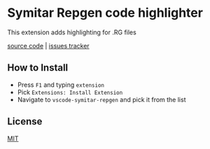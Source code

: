 # Symitar Repgen code highlighter 
This extension adds highlighting for .RG files

[source code](https://bitbucket.org/DuC/vscode-symitar-repgen) | [issues tracker](https://bitbucket.org/DuC/vscode-symitar-repgen/issues)

## How to Install
* Press `F1` and typing `extension`
* Pick `Extensions: Install Extension`
* Navigate to `vscode-symitar-repgen` and pick it from the list


## License
[MIT](https://bitbucket.org/DuC/vscode-symitar-repgen/src/98640ea17ee97eab7ef1ef53446e6ab8618664ba/LICENSE?fileviewer=file-view-default)